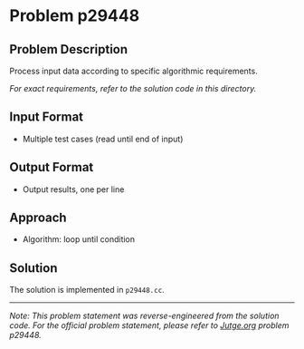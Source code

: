 # Problem p29448

## Problem Description

Process input data according to specific algorithmic requirements.

*For exact requirements, refer to the solution code in this directory.*

## Input Format

- Multiple test cases (read until end of input)

## Output Format

- Output results, one per line

## Approach

- Algorithm: loop until condition

## Solution

The solution is implemented in `p29448.cc`.

---

*Note: This problem statement was reverse-engineered from the solution code. For the official problem statement, please refer to [Jutge.org](https://jutge.org/) problem p29448.*
